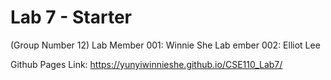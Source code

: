 # Lab 7 - Starter

(Group Number 12)
Lab Member 001: Winnie She
Lab ember 002: Elliot Lee

Github Pages Link: https://yunyiwinnieshe.github.io/CSE110_Lab7/